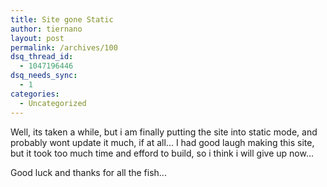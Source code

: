 ```yaml
---
title: Site gone Static
author: tiernano
layout: post
permalink: /archives/100
dsq_thread_id:
  - 1047196446
dsq_needs_sync:
  - 1
categories:
  - Uncategorized
---
```

Well, its taken a while, but i am finally putting the site into static mode, and 
probably wont update it much, if at all... I had good laugh making this site, but it 
took too much time and efford to build, so i think i will give up now... 

Good luck and thanks for all the fish...
